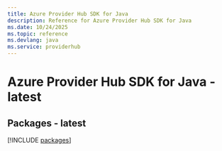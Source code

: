 ```yaml
---
title: Azure Provider Hub SDK for Java
description: Reference for Azure Provider Hub SDK for Java
ms.date: 10/24/2025
ms.topic: reference
ms.devlang: java
ms.service: providerhub
---
```

# Azure Provider Hub SDK for Java - latest
## Packages - latest
[!INCLUDE [packages](provider-hub-index.md)]
